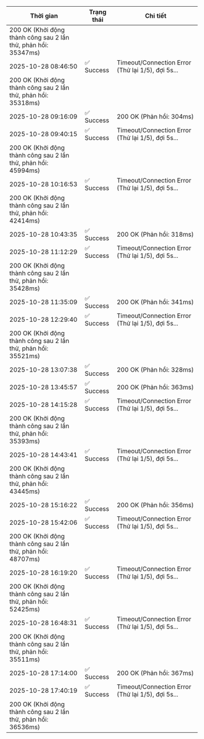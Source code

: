 | Thời gian | Trạng thái | Chi tiết |
|---|---|---|
200 OK (Khởi động thành công sau 2 lần thử, phản hồi: 35347ms) |
| 2025-10-28 08:46:50 | ✅ Success | Timeout/Connection Error (Thử lại 1/5), đợi 5s...
200 OK (Khởi động thành công sau 2 lần thử, phản hồi: 35318ms) |
| 2025-10-28 09:16:09 | ✅ Success | 200 OK (Phản hồi: 304ms) |
| 2025-10-28 09:40:15 | ✅ Success | Timeout/Connection Error (Thử lại 1/5), đợi 5s...
200 OK (Khởi động thành công sau 2 lần thử, phản hồi: 45994ms) |
| 2025-10-28 10:16:53 | ✅ Success | Timeout/Connection Error (Thử lại 1/5), đợi 5s...
200 OK (Khởi động thành công sau 2 lần thử, phản hồi: 42414ms) |
| 2025-10-28 10:43:35 | ✅ Success | 200 OK (Phản hồi: 318ms) |
| 2025-10-28 11:12:29 | ✅ Success | Timeout/Connection Error (Thử lại 1/5), đợi 5s...
200 OK (Khởi động thành công sau 2 lần thử, phản hồi: 35428ms) |
| 2025-10-28 11:35:09 | ✅ Success | 200 OK (Phản hồi: 341ms) |
| 2025-10-28 12:29:40 | ✅ Success | Timeout/Connection Error (Thử lại 1/5), đợi 5s...
200 OK (Khởi động thành công sau 2 lần thử, phản hồi: 35521ms) |
| 2025-10-28 13:07:38 | ✅ Success | 200 OK (Phản hồi: 328ms) |
| 2025-10-28 13:45:57 | ✅ Success | 200 OK (Phản hồi: 363ms) |
| 2025-10-28 14:15:28 | ✅ Success | Timeout/Connection Error (Thử lại 1/5), đợi 5s...
200 OK (Khởi động thành công sau 2 lần thử, phản hồi: 35393ms) |
| 2025-10-28 14:43:41 | ✅ Success | Timeout/Connection Error (Thử lại 1/5), đợi 5s...
200 OK (Khởi động thành công sau 2 lần thử, phản hồi: 43445ms) |
| 2025-10-28 15:16:22 | ✅ Success | 200 OK (Phản hồi: 356ms) |
| 2025-10-28 15:42:06 | ✅ Success | Timeout/Connection Error (Thử lại 1/5), đợi 5s...
200 OK (Khởi động thành công sau 2 lần thử, phản hồi: 48707ms) |
| 2025-10-28 16:19:20 | ✅ Success | Timeout/Connection Error (Thử lại 1/5), đợi 5s...
200 OK (Khởi động thành công sau 2 lần thử, phản hồi: 52425ms) |
| 2025-10-28 16:48:31 | ✅ Success | Timeout/Connection Error (Thử lại 1/5), đợi 5s...
200 OK (Khởi động thành công sau 2 lần thử, phản hồi: 35511ms) |
| 2025-10-28 17:14:00 | ✅ Success | 200 OK (Phản hồi: 367ms) |
| 2025-10-28 17:40:19 | ✅ Success | Timeout/Connection Error (Thử lại 1/5), đợi 5s...
200 OK (Khởi động thành công sau 2 lần thử, phản hồi: 36536ms) |
